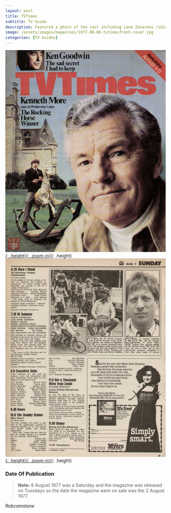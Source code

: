 ```yaml
---
layout: post
title: TVTimes
subtitle: TV Guide
description: Featured a photo of the cast including Lena Zavaroni riding bikes in the listing for Hi! Summer.
image: /assets/images/magazines/1977-08-06-tvtimesfront-cover.jpg
categories: [TV Guides]
---
```


[![](/assets/images/magazines/1977-08-06-tvtimesfront-cover.jpg){: .height}{: .zoom-in}](/assets/images/magazines/1977-08-06-tvtimesfront-cover.jpg){: .height}
[![](/assets/images/magazines/1977-08-06-tvtimes-page-29.jpg){: .height}{: .zoom-in}](/assets/images/magazines/1977-08-06-tvtimes-page-29.jpg){: .height}

### Date Of Publication
> **Note:** 6 August 1977 was a Saturday and the magazine was released on Tuesdays so the date the magazine went on sale was the 2 August 1977.

<cite>Robcamstone</cite>

<style>
.height {width:auto; height:457.98px;}
</style>

